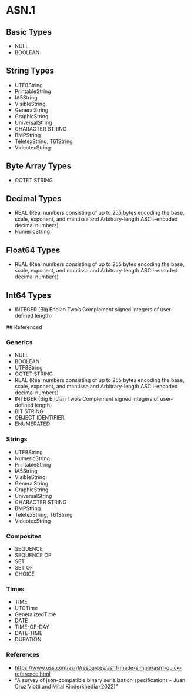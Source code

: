 # ASN.1

## Basic Types

* NULL
* BOOLEAN

## String Types

* UTF8String
* PrintableString
* IA5String
* VisibleString
* GeneralString
* GraphicString
* UniversalString
* CHARACTER STRING
* BMPString
* TeletexString, T61String
* VideotexString

## Byte Array Types

* OCTET STRING

## Decimal Types

* REAL (Real numbers consisting of up to 255 bytes encoding the base, scale, exponent, and mantissa and Arbitrary-length ASCII-encoded decimal numbers)
* NumericString

## Float64 Types

* REAL (Real numbers consisting of up to 255 bytes encoding the base, scale, exponent, and mantissa and Arbitrary-length ASCII-encoded decimal numbers)

## Int64 Types

* INTEGER (Big Endian Two’s Complement signed integers of user-defined length)

## Referenced

### Generics

* NULL
* BOOLEAN
* UTF8String
* OCTET STRING
* REAL (Real numbers consisting of up to 255 bytes encoding the base, scale, exponent, and mantissa and Arbitrary-length ASCII-encoded decimal numbers)
* INTEGER (Big Endian Two’s Complement signed integers of user-defined length)
* BIT STRING
* OBJECT IDENTIFIER
* ENUMERATED

### Strings

* UTF8String
* NumericString
* PrintableString
* IA5String
* VisibleString
* GeneralString
* GraphicString
* UniversalString
* CHARACTER STRING
* BMPString
* TeletexString, T61String
* VideotexString

### Composites

* SEQUENCE
* SEQUENCE OF
* SET
* SET OF
* CHOICE

### Times

* TIME
* UTCTime
* GeneralizedTime
* DATE
* TIME-OF-DAY
* DATE-TIME
* DURATION

### References

* https://www.oss.com/asn1/resources/asn1-made-simple/asn1-quick-reference.html
* "A survey of json-compatible binary serialization specifications - Juan Cruz Viotti and Mital Kinderkhedia (2022)"